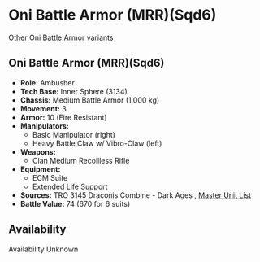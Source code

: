 # Oni Battle Armor (MRR)(Sqd6) 

[Other Oni Battle Armor variants](../oni_battle_armor.md) 

## Oni Battle Armor (MRR)(Sqd6) 

- **Role:** Ambusher 
- **Tech Base:** Inner Sphere (3134) 
- **Chassis:** Medium Battle Armor (1,000 kg) 
- **Movement:** 3 
- **Armor:** 10 (Fire Resistant) 
- **Manipulators:** 
  - Basic Manipulator (right) 
  - Heavy Battle Claw w/ Vibro-Claw (left) 
- **Weapons:** 
  - Clan Medium Recoilless Rifle 
- **Equipment:** 
  - ECM Suite 
  - Extended Life Support 
- **Sources:** TRO 3145 Draconis Combine - Dark Ages , [Master Unit List](http://masterunitlist.info/Unit/Details/9100) 
- **Battle Value:** 74 (670 for 6 suits) 

## Availability 

Availability Unknown 

